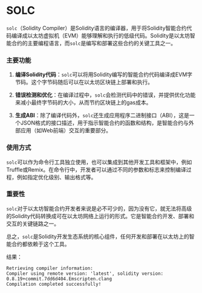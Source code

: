 # SOLC

`solc`（Solidity Compiler）是Solidity语言的编译器，用于将Solidity智能合约代码编译成以太坊虚拟机（EVM）能够理解和执行的低级代码。Solidity是以太坊智能合约的主要编程语言，而`solc`是编写和部署这些合约的关键工具之一。

### 主要功能

1. **编译Solidity代码**：`solc`可以将用Solidity编写的智能合约代码编译成EVM字节码。这个字节码随后可以在以太坊区块链上部署和执行。

2. **错误检测和优化**：在编译过程中，`solc`会检测代码中的错误，并提供优化功能来减小最终字节码的大小，从而节约区块链上的gas成本。

3. **生成ABI**：除了编译代码外，`solc`还生成应用程序二进制接口（ABI），这是一个JSON格式的接口描述，用于指示智能合约的函数和结构，是智能合约与外部应用（如Web前端）交互的重要部分。

### 使用方式

`solc`可以作为命令行工具独立使用，也可以集成到其他开发工具和框架中，例如Truffle或Remix。在命令行中，开发者可以通过不同的参数和标志来控制编译过程，例如指定优化级别、输出格式等。

### 重要性

`solc`对于以太坊智能合约开发者来说是必不可少的，因为没有它，就无法将高级的Solidity代码转换成可在以太坊网络上运行的形式。它是智能合约开发、部署和交互的关键链路之一。

总之，`solc`是Solidity开发生态系统的核心组件，任何开发和部署在以太坊上的智能合约都依赖于这个工具。

结果：

```shell
Retrieving compiler information:
Compiler using remote version: 'latest', solidity version: 0.8.19+commit.7dd6d404.Emscripten.clang
Compilation completed successfully!
```

